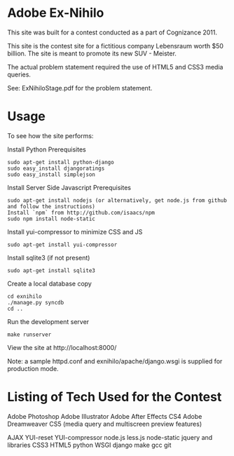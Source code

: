 Adobe Ex-Nihilo
===============

This site was built for a contest conducted as a part of Cognizance 2011. 

This site is the contest site for a fictitious company Lebensraum worth $50 billion.
The site is meant to promote its new SUV - Meister.

The actual problem statement required the use of HTML5 and CSS3 media queries. 

See: ExNihiloStage.pdf for the problem statement.

Usage
=====

To see how the site performs:

Install Python Prerequisites 

    sudo apt-get install python-django
    sudo easy_install djangoratings
    sudo easy_install simplejson

Install Server Side Javascript Prerequisites

    sudo apt-get install nodejs (or alternatively, get node.js from github and follow the instructions)
    Install `npm` from http://github.com/isaacs/npm
    sudo npm install node-static

Install yui-compressor to minimize CSS and JS

    sudo apt-get install yui-compressor

Install sqlite3 (if not present)

    sudo apt-get install sqlite3

Create a local database copy

    cd exnihilo
    ./manage.py syncdb
    cd ..

Run the development server

    make runserver

View the site at http://localhost:8000/

Note: a sample httpd.conf and exnihilo/apache/django.wsgi is supplied for production mode.



Listing of Tech Used for the Contest
===================================

Adobe Photoshop
Adobe Illustrator
Adobe After Effects CS4
Adobe Dreamweaver CS5 (media query and multiscreen preview features)

AJAX
YUI-reset
YUI-compressor
node.js
less.js
node-static
jquery and libraries
CSS3
HTML5
python
WSGI
django
make
gcc
git
